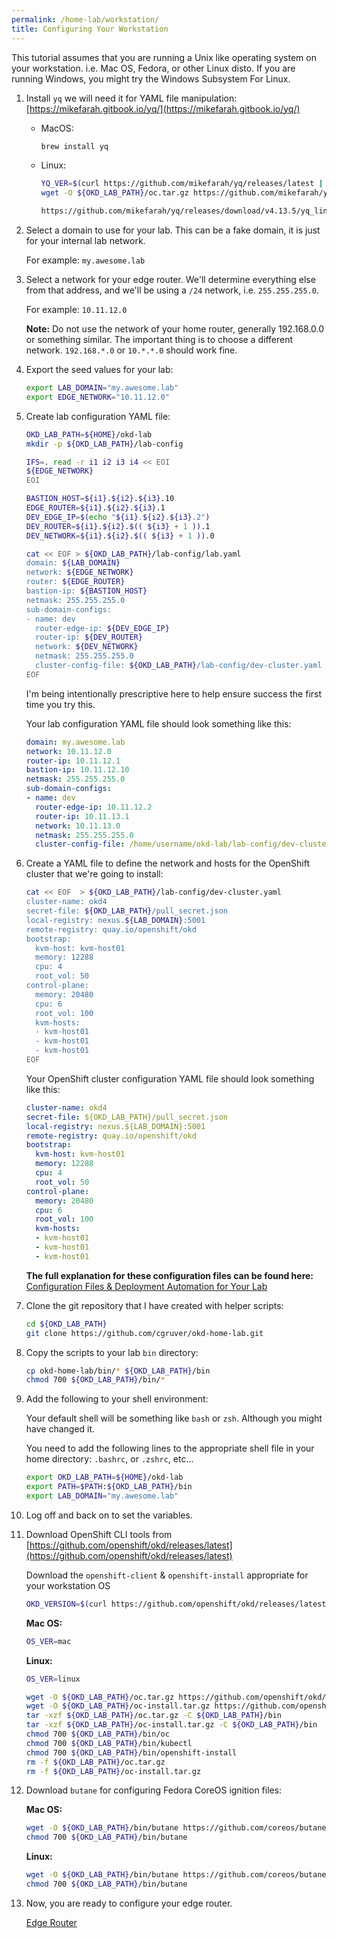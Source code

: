 ```yaml
---
permalink: /home-lab/workstation/
title: Configuring Your Workstation
---
```

This tutorial assumes that you are running a Unix like operating system on your workstation.  i.e. Mac OS, Fedora, or other Linux disto.  If you are running Windows, you might try the Windows Subsystem For Linux.

1. Install `yq` we will need it for YAML file manipulation: [https://mikefarah.gitbook.io/yq/](https://mikefarah.gitbook.io/yq/)

   * MacOS:

     ```bash
     brew install yq
     ```

   * Linux:

     ```bash
     YQ_VER=$(curl https://github.com/mikefarah/yq/releases/latest | cut -d"/" -f8 | cut -d\" -f1)
     wget -O ${OKD_LAB_PATH}/oc.tar.gz https://github.com/mikefarah/yq/releases/download/${YQ_VER}/yq_linux_amd64.tar.gz

     https://github.com/mikefarah/yq/releases/download/v4.13.5/yq_linux_amd64.tar.gz
     ```

1. Select a domain to use for your lab.  This can be a fake domain, it is just for your internal lab network.

   For example: `my.awesome.lab`

1. Select a network for your edge router.  We'll determine everything else from that address, and we'll be using a `/24` network, i.e. `255.255.255.0`.

   For example: `10.11.12.0`

   __Note:__ Do not use the network of your home router, generally 192.168.0.0 or something similar.  The important thing is to choose a different network.  `192.168.*.0` or `10.*.*.0` should work fine.

1. Export the seed values for your lab:

   ```bash
   export LAB_DOMAIN="my.awesome.lab"
   export EDGE_NETWORK="10.11.12.0"
   ```

1. Create lab configuration YAML file:

   ```bash
   OKD_LAB_PATH=${HOME}/okd-lab
   mkdir -p ${OKD_LAB_PATH}/lab-config
   
   IFS=. read -r i1 i2 i3 i4 << EOI
   ${EDGE_NETWORK}
   EOI

   BASTION_HOST=${i1}.${i2}.${i3}.10
   EDGE_ROUTER=${i1}.${i2}.${i3}.1
   DEV_EDGE_IP=$(echo "${i1}.${i2}.${i3}.2")
   DEV_ROUTER=${i1}.${i2}.$(( ${i3} + 1 )).1
   DEV_NETWORK=${i1}.${i2}.$(( ${i3} + 1 )).0

   cat << EOF > ${OKD_LAB_PATH}/lab-config/lab.yaml
   domain: ${LAB_DOMAIN}
   network: ${EDGE_NETWORK}
   router: ${EDGE_ROUTER}
   bastion-ip: ${BASTION_HOST}
   netmask: 255.255.255.0
   sub-domain-configs:
   - name: dev
     router-edge-ip: ${DEV_EDGE_IP}
     router-ip: ${DEV_ROUTER}
     network: ${DEV_NETWORK}
     netmask: 255.255.255.0
     cluster-config-file: ${OKD_LAB_PATH}/lab-config/dev-cluster.yaml
   EOF
   ```

   I'm being intentionally prescriptive here to help ensure success the first time you try this.

   Your lab configuration YAML file should look something like this:

   ```yaml
   domain: my.awesome.lab
   network: 10.11.12.0
   router-ip: 10.11.12.1
   bastion-ip: 10.11.12.10
   netmask: 255.255.255.0
   sub-domain-configs:
   - name: dev
     router-edge-ip: 10.11.12.2
     router-ip: 10.11.13.1
     network: 10.11.13.0
     netmask: 255.255.255.0
     cluster-config-file: /home/username/okd-lab/lab-config/dev-cluster.yaml
   ```

1. Create a YAML file to define the network and hosts for the OpenShift cluster that we're going to install:

   ```bash
   cat << EOF  > ${OKD_LAB_PATH}/lab-config/dev-cluster.yaml
   cluster-name: okd4
   secret-file: ${OKD_LAB_PATH}/pull_secret.json
   local-registry: nexus.${LAB_DOMAIN}:5001
   remote-registry: quay.io/openshift/okd
   bootstrap:
     kvm-host: kvm-host01
     memory: 12288
     cpu: 4
     root_vol: 50
   control-plane:
     memory: 20480
     cpu: 6
     root_vol: 100
     kvm-hosts:
     - kvm-host01
     - kvm-host01
     - kvm-host01
   EOF
   ```

   Your OpenShift cluster configuration YAML file should look something like this:

   ```yaml
   cluster-name: okd4
   secret-file: ${OKD_LAB_PATH}/pull_secret.json
   local-registry: nexus.${LAB_DOMAIN}:5001
   remote-registry: quay.io/openshift/okd
   bootstrap:
     kvm-host: kvm-host01
     memory: 12288
     cpu: 4
     root_vol: 50
   control-plane:
     memory: 20480
     cpu: 6
     root_vol: 100
     kvm-hosts:
     - kvm-host01
     - kvm-host01
     - kvm-host01
   ```

   __The full explanation for these configuration files can be found here:__ [Configuration Files & Deployment Automation for Your Lab](/home-lab/configuration/)

1. Clone the git repository that I have created with helper scripts:

   ```bash
   cd ${OKD_LAB_PATH}
   git clone https://github.com/cgruver/okd-home-lab.git
   ```

1. Copy the scripts to your lab `bin` directory:

   ```bash
   cp okd-home-lab/bin/* ${OKD_LAB_PATH}/bin
   chmod 700 ${OKD_LAB_PATH}/bin/*
   ```

1. Add the following to your shell environment:

   Your default shell will be something like `bash` or `zsh`.  Although you might have changed it.

   You need to add the following lines to the appropriate shell file in your home directory: `.bashrc`, or `.zshrc`, etc...

   ```bash
   export OKD_LAB_PATH=${HOME}/okd-lab
   export PATH=$PATH:${OKD_LAB_PATH}/bin
   export LAB_DOMAIN="my.awesome.lab"
   ```

1. Log off and back on to set the variables.

1. Download OpenShift CLI tools from [https://github.com/openshift/okd/releases/latest](https://github.com/openshift/okd/releases/latest)

   Download the `openshift-client` & `openshift-install` appropriate for your workstation OS

   ```bash
   OKD_VERSION=$(curl https://github.com/openshift/okd/releases/latest | cut -d"/" -f8 | cut -d\" -f1)
   ```

   __Mac OS:__

   ```bash
   OS_VER=mac
   ```

   __Linux:__

   ```bash
   OS_VER=linux
   ```

   ```bash
   wget -O ${OKD_LAB_PATH}/oc.tar.gz https://github.com/openshift/okd/releases/download/${OKD_VERSION}/openshift-client-${OS_VER}-${OKD_VERSION}.tar.gz
   wget -O ${OKD_LAB_PATH}/oc-install.tar.gz https://github.com/openshift/okd/releases/download/${OKD_VERSION}/openshift-install-${OS_VER}-${OKD_VERSION}.tar.gz
   tar -xzf ${OKD_LAB_PATH}/oc.tar.gz -C ${OKD_LAB_PATH}/bin
   tar -xzf ${OKD_LAB_PATH}/oc-install.tar.gz -C ${OKD_LAB_PATH}/bin
   chmod 700 ${OKD_LAB_PATH}/bin/oc
   chmod 700 ${OKD_LAB_PATH}/bin/kubectl
   chmod 700 ${OKD_LAB_PATH}/bin/openshift-install
   rm -f ${OKD_LAB_PATH}/oc.tar.gz
   rm -f ${OKD_LAB_PATH}/oc-install.tar.gz
   ```

1. Download `butane` for configuring Fedora CoreOS ignition files:

   __Mac OS:__

   ```bash
   wget -O ${OKD_LAB_PATH}/bin/butane https://github.com/coreos/butane/releases/download/v0.7.0/fcct-x86_64-apple-darwin
   chmod 700 ${OKD_LAB_PATH}/bin/butane
   ```

   __Linux:__

   ```bash
   wget -O ${OKD_LAB_PATH}/bin/butane https://github.com/coreos/butane/releases/download/v0.7.0/fcct-x86_64-unknown-linux-gnu
   chmod 700 ${OKD_LAB_PATH}/bin/butane
   ```

1. Now, you are ready to configure your edge router.

   [Edge Router](/home-lab/edge-router/)
